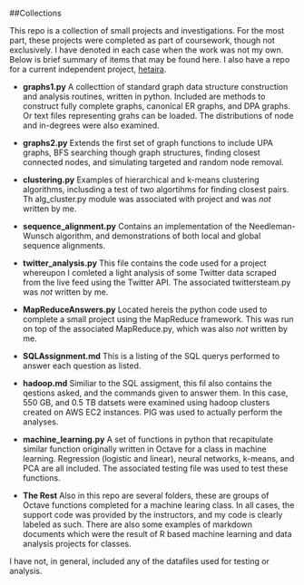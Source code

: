 ##Collections

This repo is a collection of small projects and investigations. For the most part, these projects were completed as part of coursework, though not exclusively. I have denoted in each case when the work was not my own. Below is brief summary of items that may be found here.
 I also have a repo for a current independent project, [hetaira](https://github.com/mhonaker/hetaira).

* **graphs1.py**
    A collecttion of standard graph data structure construction and analysis routines, written in python. Included are methods to construct fully complete graphs, canonical ER graphs, and DPA graphs. Or text files representing grahs can be loaded. The distributions of node and in-degrees were also examined.

* **graphs2.py**
    Extends the first set of graph functions to include UPA graphs, BFS searching though graph structures, finding closest connected nodes, and simulating targeted and random node removal.

* **clustering.py**
    Examples of hierarchical and k-means clustering algorithms, inclusding a test of two algortihms for finding closest pairs. Th alg_cluster.py module was associated with project and was *not* written by me.

* **sequence_alignment.py**
    Contains an implementation of the Needleman-Wunsch algorithm, and demonstrations of both local and global sequence alignments.

* **twitter_analysis.py**
    This file contains the code used for a project whereupon I comleted a light analysis of some Twitter data scraped from the live feed using the Twitter API. The associated twittersteam.py was *not* written by me.

* **MapReduceAnswers.py**
    Located hereis the python code used to complete a small project using the MapReduce framework. This was run on top of the associated MapReduce.py, which was also *not* written by me.

* **SQLAssignment.md**
    This is a listing of the SQL querys performed to answer each question as listed.

* **hadoop.md**
    Similiar to the SQL assigment, this fil also contains the qestions asked, and the commands given to answer them. In this case, 550 GB, and 0.5 TB datsets were examined using hadoop clusters created on AWS EC2 instances. PIG was used to actually perform the analyses.

* **machine_learning.py**
    A set of functions in python that recapitulate similar function originally written in Octave for a class in machine learning. Regression (logistic and linear), neural networks, k-means, and PCA are all included. The associated testing file was used to test these functions.

* **The Rest**
    Also in this repo are several folders, these are groups of Octave functions completed for a machine learing class. In all cases, the support code was provided by the instructors, and my code is clearly labeled as such. There are also some examples of markdown documents which were the result of R based machine learning and data analysis projects for classes.

I have not, in general, included any of the datafiles used for testing or analysis.

